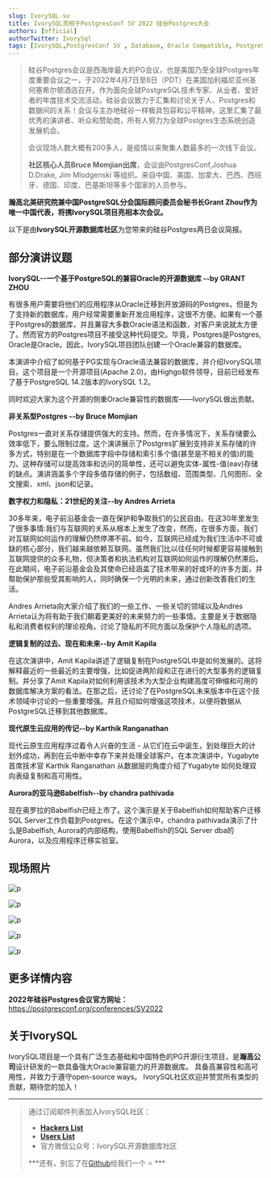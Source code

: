 ```yaml
---
slug: IvorySQL-sv
title: IvorySQL亮相于PostgresConf SV 2022 硅谷Postgres大会
authors: [official]
authorTwitter: IvorySql
tags: [IvorySQL,PostgresConf SV , Database, Oracle Compatible, PostgreSQL, Join Us]
---
```


> 硅谷Postgres会议是西海岸最大的PG会议，也是美国乃至全球Postgres年度重要会议之一，于2022年4月7日至8日（PDT）在美国加利福尼亚州圣何塞希尔顿酒店召开。作为面向全球PostgreSQL技术专家、从业者、爱好者的年度技术交流活动，硅谷会议致力于汇集和讨论关于人、Postgres和数据间的关系！会议与主办地硅谷一样极具包容和公平精神，这里汇集了最优秀的演讲者、听众和赞助商，所有人努力为全球Postgres生态系统创造发展机会。
>
> 会议现场人数大概有200多人，是疫情以来聚集人数最多的一次线下会议。
>
> **社区核心人员Bruce Momjian出席**，会议由PostgresConf,Joshua D.Drake, Jim Mlodgenski 等组织。来自中国、美国、加拿大、巴西、西班牙、德国、印度、巴基斯坦等多个国家的人员参与。



**瀚高北美研究院兼中国PostgreSQL分会国际顾问委员会秘书长Grant Zhou作为唯一中国代表，将携IvorySQL项目亮相本次会议。**

以下是由**IvorySQL开源数据库社区**为您带来的硅谷Postgres两日会议简报。





## 部分演讲议题



**IvorySQL--一个基于PostgreSQL的兼容Oracle的开源数据库 --by GRANT ZHOU**

有很多用户需要将他们的应用程序从Oracle迁移到开放源码的Postgres，但是为了支持新的数据库，用户经常需要重新开发应用程序，这很不方便。如果有一个基于Postgres的数据库，并且兼容大多数Oracle语法和函数，对客户来说就太方便了。然而官方的Postgres项目不接受这种代码提交。毕竟，Postgres是Postgres, Oracle是Oracle。因此，IvorySQL项目团队创建一个Oracle兼容的数据库。

本演讲中介绍了如何基于PG实现与Oracle语法兼容的数据库，并介绍IvorySQL项目。这个项目是一个开源项目(Apache 2.0)，由Highgo软件领导，目前已经发布了基于PostgreSQL 14.2版本的IvorySQL 1.2。

同时欢迎大家为这个开源的侧重Oracle兼容性的数据库——IvorySQL做出贡献。

 

**非关系型Postgres --by Bruce Momjian**

Postgres一直对关系存储提供强大的支持。然而，在许多情况下，关系存储要么效率低下，要么限制过度。这个演讲展示了Postgres扩展到支持非关系存储的许多方式，特别是在一个数据库字段中存储和索引多个值(甚至是不相关的值)的能力。这种存储可以提高效率和访问的简单性，还可以避免实体-属性-值(eav)存储的缺点。演讲涵盖多个字段多值存储的例子，包括数组、范围类型、几何图形、全文搜索、xml、json和记录。

 

**数字权力和隐私：21世纪的关注--by Andres Arrieta**

30多年来，电子前沿基金会一直在保护和争取我们的公民自由。在这30年里发生了很多事情:我们与互联网的关系从根本上发生了改变，然而，在很多方面，我们对互联网如何运作的理解仍然停滞不前。如今，互联网已经成为我们生活中不可或缺的核心部分，我们越来越依赖互联网。虽然我们比以往任何时候都更容易接触到互联网提供的众多礼物，但决策者和执法机构对互联网如何运作的理解仍然滞后。在此期间，电子前沿基金会及其使命已经涵盖了技术带来的好或坏的许多方面，并帮助保护那些受其影响的人，同时确保一个光明的未来，通过创新改善我们的生活。

Andres Arrieta向大家介绍了我们的一些工作、一些关切的领域以及Andres Arrieta认为将有助于我们朝着更美好的未来努力的一些事情。主要是关于数据隐私和消费者权利的理论视角。讨论了隐私的不同方面以及保护个人隐私的选项。

 

**逻辑复制的过去、现在和未来--by Amit Kapila**

在这次演讲中，Amit Kapila讲述了逻辑复制在PostgreSQL中是如何发展的。这将解释最近的一些最近的主要增强，比如促进两阶段和正在进行的大型事务的逻辑复制。并分享了Amit Kapila对如何利用该技术为大型企业构建高度可伸缩和可用的数据库解决方案的看法。在那之后，还讨论了在PostgreSQL未来版本中在这个技术领域中讨论的一些重要增强。并且介绍如何增强这项技术，以便将数据从PostgreSQL迁移到其他数据库。

 

**现代原生云应用的传记--by Karthik Ranganathan**

 

现代云原生应用程序过着令人兴奋的生活 - 从它们在云中诞生，到处理巨大的计划外成功，再到在云中断中幸存下来并处理全球客户。在本次演讲中，Yugabyte 首席技术官 Karthik Ranganathan 从数据层的角度介绍了Yugabyte 如何处理双向表级复制和高可用性。

 

**Aurora的亚马逊Babelfish--by chandra pathivada**

现在奥罗拉的Babelfish已经上市了。这个演示是关于Babelfish如何帮助客户迁移SQL Server工作负载到Postgres。在这个演示中，chandra pathivada演示了什么是Babelfish, Aurora的内部结构，使用Babelfish的SQL Server dba的Aurora，以及应用程序迁移实验室。





## 现场照片

![p](p-one.png)

![p](p-two.png)

![p](p-three.png)

![p](p-four.png)

![p](p-five.png)





## 更多详情内容

**2022年硅谷Postgres会议官方网址：**
https://postgresconf.org/conferences/SV2022



## 关于IvorySQL

IvorySQL项目是一个具有广泛生态基础和中国特色的PG开源衍生项目，是**瀚高公司**设计研发的一款具备强大Oracle兼容能力的开源数据库。
具备高兼容性和高可用性，并致力于遵守open-source ways。
IvorySQL社区欢迎并赞赏所有类型的贡献，期待您的加入！

---

>通过订阅邮件列表加入IvorySQL社区： 
>- **[Hackers List](https://lists.ivorysql.org/postorius/lists/hackers.ivorysql.org/)**  
>- **[Users List](https://lists.ivorysql.org/postorius/lists/general.ivorysql.org/)**  
>- 官方微信公众号：IvorySQL开源数据库社区
>
>***还有，别忘了在[Github](https://github.com/IvorySQL/IvorySQL)给我们一个 :star: ***
